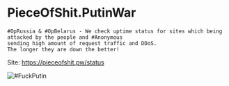# PieceOfShit.PutinWar
```
#OpRussia & #OpBelarus - We check uptime status for sites which being attacked by the people and #Anonymous
sending high amount of request traffic and DDoS. 
The longer they are down the better!
```

Site: https://pieceofshit.pw/status

![#FuckPutin](https://i.imgur.com/mlP4Iuc.png)
